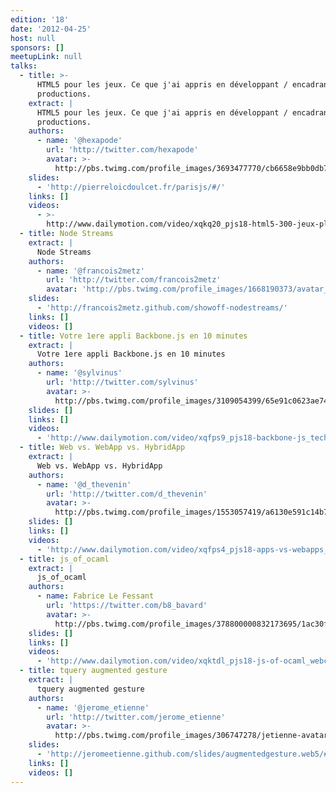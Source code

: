 ```yaml
---
edition: '18'
date: '2012-04-25'
host: null
sponsors: []
meetupLink: null
talks:
  - title: >-
      HTML5 pour les jeux. Ce que j'ai appris en développant / encadrant 300
      productions.
    extract: |
      HTML5 pour les jeux. Ce que j'ai appris en développant / encadrant 300
      productions.
    authors:
      - name: '@hexapode'
        url: 'http://twitter.com/hexapode'
        avatar: >-
          http://pbs.twimg.com/profile_images/3693477770/cb6658e9bb0db709e768d82e91f05af3_bigger.jpeg
    slides:
      - 'http://pierreloicdoulcet.fr/parisjs/#/'
    links: []
    videos:
      - >-
        http://www.dailymotion.com/video/xqkq20_pjs18-html5-300-jeux-plus-tard_videogames
  - title: Node Streams
    extract: |
      Node Streams
    authors:
      - name: '@francois2metz'
        url: 'http://twitter.com/francois2metz'
        avatar: 'http://pbs.twimg.com/profile_images/1668190373/avatar_bigger.png'
    slides:
      - 'http://francois2metz.github.com/showoff-nodestreams/'
    links: []
    videos: []
  - title: Votre 1ere appli Backbone.js en 10 minutes
    extract: |
      Votre 1ere appli Backbone.js en 10 minutes
    authors:
      - name: '@sylvinus'
        url: 'http://twitter.com/sylvinus'
        avatar: >-
          http://pbs.twimg.com/profile_images/3109054399/65e91c0623ae740b3d8f91d4b86cc070_bigger.jpeg
    slides: []
    links: []
    videos:
      - 'http://www.dailymotion.com/video/xqfps9_pjs18-backbone-js_tech'
  - title: Web vs. WebApp vs. HybridApp
    extract: |
      Web vs. WebApp vs. HybridApp
    authors:
      - name: '@d_thevenin'
        url: 'http://twitter.com/d_thevenin'
        avatar: >-
          http://pbs.twimg.com/profile_images/1553057419/a6130e591c14b71ccd77e4b38ae02988_bigger.jpg
    slides: []
    links: []
    videos:
      - 'http://www.dailymotion.com/video/xqfps4_pjs18-apps-vs-webapps_tech'
  - title: js_of_ocaml
    extract: |
      js_of_ocaml
    authors:
      - name: Fabrice Le Fessant
        url: 'https://twitter.com/b8_bavard'
        avatar: >-
          http://pbs.twimg.com/profile_images/378800000832173695/1ac30f6ad50176c70eedecf89e02a98a_bigger.png
    slides: []
    links: []
    videos:
      - 'http://www.dailymotion.com/video/xqktdl_pjs18-js-of-ocaml_webcam'
  - title: tquery augmented gesture
    extract: |
      tquery augmented gesture
    authors:
      - name: '@jerome_etienne'
        url: 'http://twitter.com/jerome_etienne'
        avatar: >-
          http://pbs.twimg.com/profile_images/306747278/jetienne-avatar_bigger.jpg
    slides:
      - 'http://jeromeetienne.github.com/slides/augmentedgesture.web5/#1'
    links: []
    videos: []
---
```

